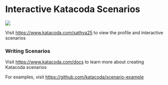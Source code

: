 # Interactive Katacoda Scenarios

[![](http://shields.katacoda.com/katacoda/sathya25/count.svg)](https://www.katacoda.com/sathya25 "Get your profile on Katacoda.com")

Visit https://www.katacoda.com/sathya25 to view the profile and interactive scenarios

### Writing Scenarios
Visit https://www.katacoda.com/docs to learn more about creating Katacoda scenarios

For examples, visit https://github.com/katacoda/scenario-example
